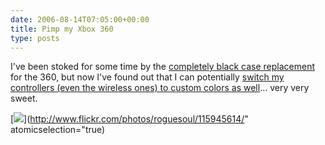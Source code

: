 ```yaml
---
date: 2006-08-14T07:05:00+00:00
title: Pimp my Xbox 360
type: posts
---
```

I've been stoked for some time by the [completely black case replacement](http://www.decalgirl.com/browse.cfm/4,4150.htm) for the 360, but now I've found out that I can potentially [switch my controllers (even the wireless ones) to custom colors as well](http://www.lik-sang.com/news.php?artc=3819&)... very very sweet.

[<img src="http://static.flickr.com/37/115945614_13a2be4954_t_d.jpg" border="0" />](http://www.flickr.com/photos/roguesoul/115945614/" atomicselection="true)
